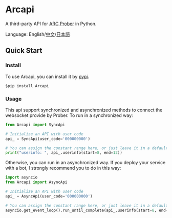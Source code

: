 # Arcapi

A third-party API for [ARC Prober](https://redive.estertion.win/arcaea/probe/) in Python.

Language: English/[中文](docs/README-CN.md)/[日本語](docs/README-JP.md)

## Quick Start

### Install

To use Arcapi, you can install it by [pypi](https://pypi.org/).
```shell script
$pip install Arcapi
```

### Usage
This api support synchronized and asynchronized methods to connect the websocket provide by Prober. To run in a synchronized way:

```python
from Arcapi import SyncApi

# Initialize an API with user code
api_ = SyncApi(user_code='000000000') 

# You can assign the constant range here, or just leave it in a default
print("userinfo: ", api_.userinfo(start=8, end=12)) 
```

Otherwise, you can run in an asynchronized way. If you deploy your service with a bot, I strongly recommend you to do in this way:

```python
import asyncio
from Arcapi import AsyncApi

# Initialize an API with user code
api_ = AsyncApi(user_code='000000000')

# You can assign the constant range here, or just leave it in a default
asyncio.get_event_loop().run_until_complete(api_.userinfo(start=8, end=12))
``` 
